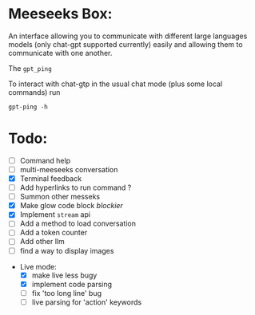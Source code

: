 # Meeseeks Box:
An interface allowing you to communicate with different large languages models (only chat-gpt supported currently) easily and allowing them to communicate with one another.

The `gpt_ping`

To interact with chat-gtp in the usual chat mode (plus some local commands) run 

`gpt-ping -h`

# Todo:
- [ ] Command help
- [ ] multi-meeseeks conversation
- [x] Terminal feedback
- [ ] Add hyperlinks to run command ?
- [ ] Summon other messeks
- [x] Make glow code block *blockier* 
- [x] Implement `stream` api
- [ ] Add a method to load conversation
- [ ] Add a token counter
- [ ] Add other llm
- [ ] find a way to display images

- Live mode:
	- [x] make live less bugy
	- [x] implement code parsing
    - [ ] fix 'too long line' bug
    - [ ] live parsing for 'action' keywords
